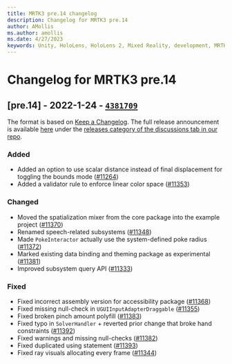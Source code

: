 ```yaml
---
title: MRTK3 pre.14 changelog
description: Changelog for MRTK3 pre.14
author: AMollis
ms.author: amollis
ms.date: 4/27/2023
keywords: Unity, HoloLens, HoloLens 2, Mixed Reality, development, MRTK, MRTK3, MRTK3 preview, MRTK3 public preview, changelog, MRTK3 changelog
---
```


# Changelog for MRTK3 pre.14


## [pre.14] - 2022-1-24 - [`4381709`](https://github.com/MixedRealityToolkit/MixedRealityToolkit-Unity/commit/4381709)

The format is based on [Keep a Changelog](https://keepachangelog.com/en/1.0.0/). The full release announcement is available [here](https://github.com/microsoft/MixedRealityToolkit-Unity/discussions/11395) under the [releases category of the discussions tab in our repo](https://github.com/microsoft/MixedRealityToolkit-Unity/discussions/categories/releases).

### Added

- Added an option to use scalar distance instead of final displacement for toggling the bounds mode ([#11264](https://github.com/microsoft/MixedRealityToolkit-Unity/pull/11264))
- Added a validator rule to enforce linear color space ([#11353](https://github.com/microsoft/MixedRealityToolkit-Unity/pull/11353))

### Changed

- Moved the spatialization mixer from the core package into the example project ([#11370](https://github.com/microsoft/MixedRealityToolkit-Unity/pull/11370))
- Renamed speech-related subsystems ([#11348](https://github.com/microsoft/MixedRealityToolkit-Unity/pull/11348))
- Made `PokeInteractor` actually use the system-defined poke radius ([#11372](https://github.com/microsoft/MixedRealityToolkit-Unity/pull/11372))
- Marked existing data binding and theming package as experimental ([#11381](https://github.com/microsoft/MixedRealityToolkit-Unity/pull/11381))
- Improved subsystem query API ([#11333](https://github.com/microsoft/MixedRealityToolkit-Unity/pull/11333))

### Fixed

- Fixed incorrect assembly version for accessibility package ([#11368](https://github.com/microsoft/MixedRealityToolkit-Unity/pull/11368))
- Fixed missing null-check in `UGUIInputAdapterDraggable` ([#11355](https://github.com/microsoft/MixedRealityToolkit-Unity/pull/11355))
- Fixed broken pinch amount polyfill ([#11383](https://github.com/microsoft/MixedRealityToolkit-Unity/pull/11383))
- Fixed typo in `SolverHandler` + reverted prior change that broke hand constraints ([#11392](https://github.com/microsoft/MixedRealityToolkit-Unity/pull/11392))
- Fixed warnings and missing null-checks ([#11382](https://github.com/microsoft/MixedRealityToolkit-Unity/pull/11382))
- Fixed duplicated using statement ([#11393](https://github.com/microsoft/MixedRealityToolkit-Unity/pull/11393))
- Fixed ray visuals allocating every frame ([#11344](https://github.com/microsoft/MixedRealityToolkit-Unity/pull/11344))

